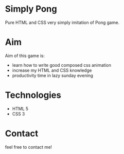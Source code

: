 # Simply Pong
Pure HTML and CSS very simply imitation of Pong game.

# Aim
Aim of this game is:
* learn how to write good composed css animation
* increase my HTML and CSS knowledge
* productivity time in lazy sunday evening

# Technologies
* HTML 5
* CSS 3

# Contact
 feel free to contact me!